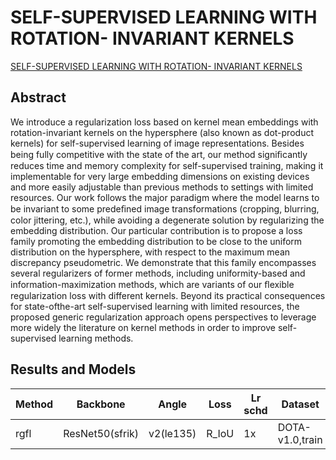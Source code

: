 # SELF-SUPERVISED LEARNING WITH ROTATION- INVARIANT KERNELS

[SELF-SUPERVISED LEARNING WITH ROTATION- INVARIANT KERNELS](https://arxiv.org/abs/2208.00789)

## Abstract

We introduce a regularization loss based on kernel mean embeddings with rotation-invariant kernels on the hypersphere (also known as dot-product kernels) for self-supervised learning of image representations. Besides being fully competitive with the state of the art, our method signiﬁcantly reduces time and memory complexity for self-supervised training, making it implementable for very large embedding dimensions on existing devices and more easily adjustable than previous methods to settings with limited resources. Our work follows the major paradigm where the model learns to be invariant to some predeﬁned image transformations (cropping, blurring, color jittering, etc.), while avoiding a degenerate solution by regularizing the embedding distribution. Our particular contribution is to propose a loss family promoting the embedding distribution to be close to the uniform distribution on the hypersphere, with respect to the maximum mean discrepancy pseudometric. We demonstrate that this family encompasses several regularizers of former methods, including uniformity-based and information-maximization methods, which are variants of our ﬂexible regularization loss with different kernels. Beyond its practical consequences for state-ofthe-art self-supervised learning with limited resources, the proposed generic regularization approach opens perspectives to leverage more widely the literature on kernel methods in order to improve self-supervised learning methods.

## Results and Models

| Method | Backbone        | Angle     | Loss  | Lr schd | Dataset         | preprocess    | $AP_{0.5}$ | $AP_{0.75}$ | $mAP$ |
| ------ | --------------- | --------- | ----- | ------- | --------------- | ------------- | ---------- | ----------- | ----- |
| rgfl   | ResNet50(sfrik) | v2(le135) | R_IoU | 1x      | DOTA-v1.0,train | 1024x1024,512 | 71.37      | 40.16       | 40.57 |